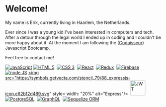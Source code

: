 # Welcome!

My name is Erik, currently living in Haarlem, the Netherlands.

Ever since I was a young kid I've been interested in computers and tech. After a detour through the legal world I ended up in coding and I couldn't be more happy about it.
At the moment I am following the (<a href="https://www.codaisseur.com/">Codaisseur</a>) Javascript Bootcamp.

Feel free to contact me!

<a href="https://www.javascript.com/"><img src="https://img.icons8.com/color/48/000000/javascript.png" alt="JavaScript"></a>
<a href="https://www.w3.org/html/"><img src="https://img.icons8.com/color/48/000000/html-5.png" alt="HTML 5"/></a>&nbsp;
<a href="https://www.w3.org/TR/CSS/#css"><img src="https://img.icons8.com/color/48/000000/css3.png" alt="CSS 3"/></a>&nbsp;
<a href="https://reactjs.org/"><img src="https://img.icons8.com/officel/40/000000/react.png" alt="React"/></a>&nbsp;
<a href="https://redux.js.org/"><img src="https://img.icons8.com/color/48/000000/redux.png" alt="Redux"/></a>&nbsp;
<a href="https://firebase.google.com/"><img src="https://img.icons8.com/color/firebase.png" alt="Firebase"/></a>&nbsp;
<a href="https://nodejs.dev/"><img src="https://img.icons8.com/color/48/000000/nodejs.png" alt="node JS"/></a>
<a href="https://expressjs.com/"><img src="https://symbols.getvecta.com/stencil_79/88_expressjs-icon.e62b12d489.svg" style= width: "20%" alt="Express"/></a>&nbsp;
<a href="https://jwt.io/"><img src="https://jwt.io/img/pic_logo.svg" width=48 height=48 alt="JWT"></a>&nbsp;
<a href="https://www.postgresql.org/"><img src="https://img.icons8.com/color/48/000000/postgreesql.png" alt="PostgreSQL"/></a>&nbsp;
<a href="https://graphql.org/"><img src="https://img.icons8.com/color/48/000000/graphql.png" alt="GraphQL"/></a>&nbsp;
<a href="https://sequelize.org/"><img src="https://i.ibb.co/LQtSfMw/seq-1.png" alt="Sequelize ORM"/></a>
